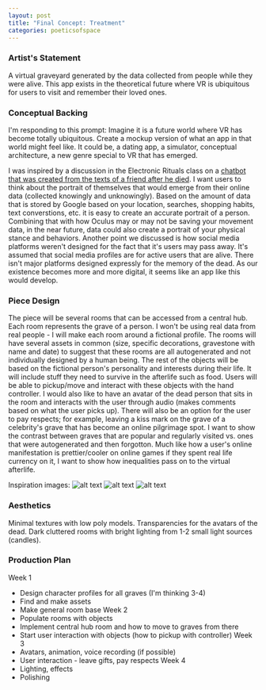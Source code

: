 ```yaml
---
layout: post
title: "Final Concept: Treatment"
categories: poeticsofspace
---
```


### Artist's Statement ###
A virtual graveyard generated by the data collected from people while they were alive. This app exists in the theoretical future where VR is ubiquitous for users to visit and remember their loved ones.

### Conceptual Backing ###
I'm responding to this prompt:
Imagine it is a future world where VR has become totally ubiquitous. Create a mockup version of what an app in that world might feel like. It could be, a dating app, a simulator, conceptual architecture, a new genre special to VR that has emerged. 

I was inspired by a discussion in the Electronic Rituals class on a [chatbot that was created from the texts of a friend after he died](https://www.theverge.com/a/luka-artificial-intelligence-memorial-roman-mazurenko-bot). I want users to think about the portrait of themselves that would emerge from their online data (collected knowingly and unknowingly). Based on the amount of data that is stored by Google based on your location, searches, shopping habits, text converstions, etc. it is easy to create an accurate portrait of a person. Combining that with how Oculus may or may not be saving your movement data, in the near future, data could also create a portrait of your physical stance and behaviors. 
Another point we discussed is how social media platforms weren't designed for the fact that it's users may pass away. It's assumed that social media profiles are for active users that are alive. There isn't major platforms designed expressly for the memory of the dead. As our existence becomes more and more digital, it seems like an app like this would develop.

### Piece Design ###
The piece will be several rooms that can be accessed from a central hub. Each room represents the grave of a person. I won't be using real data from real people - I will make each room around a fictional profile. The rooms will have several assets in common (size, specific decorations, gravestone with name and date) to suggest that these rooms are all autogenerated and not individually designed by a human being. The rest of the objects will be based on the fictional person's personality and interests during their life. It will include stuff they need to survive in the afterlife such as food. Users will be able to pickup/move and interact with these objects with the hand controller. I would also like to have an avatar of the dead person that sits in the room and interacts with the user through audio (makes comments based on what the user picks up). There will also be an option for the user to pay respects; for example, leaving a kiss mark on the grave of a celebrity's grave that has become an online pilgrimage spot. I want to show the contrast between graves that are popular and regularly visited vs. ones that were autogenerated and then forgotton. Much like how a user's online manifestation is prettier/cooler on online games if they spent real life currency on it, I want to show how inequalities pass on to the virtual afterlife.

Inspiration images:
![alt text](https://raw.githubusercontent.com/jirrian/jirrian.github.io/master/images/poetics_of_space/final_treatment/marilyn-monroe-grave.jpg)
![alt text](https://github.com/jirrian/jirrian.github.io/blob/master/images/poetics_of_space/final_treatment/ancestor-worship.jpg?raw=true)
![alt text](https://github.com/jirrian/jirrian.github.io/blob/master/images/poetics_of_space/final_treatment/ancestor-worship2.jpg?raw=true)

### Aesthetics ###
Minimal textures with low poly models.
Transparencies for the avatars of the dead.
Dark cluttered rooms with bright lighting from 1-2 small light sources (candles).

### Production Plan ###
Week 1
- Design character profiles for all graves (I'm thinking 3-4)
- Find and make assets
- Make general room base
Week 2
- Populate rooms with objects
- Implement central hub room and how to move to graves from there
- Start user interaction with objects (how to pickup with controller)
Week 3
- Avatars, animation, voice recording (if possible)
- User interaction - leave gifts, pay respects
Week 4
- Lighting, effects
- Polishing
 

